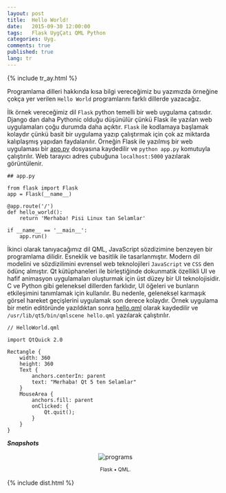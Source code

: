 ```yaml
---
layout: post
title:  Hello World!
date:   2015-09-30 12:00:00
tags:   Flask UygÇatı QML Python
categories: Uyg.
comments: true
published: true
lang: tr
---
```

 
{% include tr_ay.html %}

Programlama dilleri hakkında kısa bilgi vereceğimiz bu yazımızda örneğine çokça yer verilen ```Hello World``` programlarını farklı dillerde yazacağız.

İlk örnek vereceğimiz dil ```Flask``` python temelli bir web uygulama çatısıdır. 
Django dan daha Pythonic olduğu düşünülür çünkü Flask ile yazılan web uygulamaları çoğu durumda daha açıktır. ```Flask``` ile kodlamaya başlamak kolaydır çünkü basit bir uygulama yazıp çalıştırmak için çok az miktarda kalıplaşmış yapıdan faydalanılır. Örneğin Flask ile yazılmış bir web uygulaması bir [app.py](http://www.fullstackpython.com/flask.html) dosyasına kaydedilir ve ```python app.py``` komutuyla çalıştırılır. Web tarayıcı adres çubuğuna ```localhost:5000``` yazılarak görüntülenir.

```
## app.py

from flask import Flask
app = Flask(__name__)

@app.route('/')
def hello_world():
    return 'Merhaba! Pisi Linux tan Selamlar'

if __name__ == '__main__':
    app.run()
```

İkinci olarak tanıyacağımız dil QML, JavaScript sözdizimine benzeyen bir programlama dilidir. Esneklik ve basitlik ile tasarlanmıştır. Modern dil modelini ve sözdizilimini evrensel web teknolojileri ```JavaScript``` ve ```CSS``` den ödünç almıştır. Qt kütüphaneleri ile birleştiğinde dokunmatik özellikli UI ve hafif animasyon uygulamaları oluşturmak için üst düzey bir UI teknolojisidir. C ve Python gibi geleneksel dillerden farklıdır, UI öğeleri ve bunların etkileşimini tanımlamak için kullanılır. Bu nedenle, geleneksel karmaşık görsel hareket geçişlerini uygulamak son derece kolaydır. Örnek uygulama bir metin editöründe yazıldıktan sonra [hello.qml](https://qmlbook.github.io/)  olarak kaydedilir ve ```/usr/lib/qt5/bin/qmlscene hello.qml``` yazılarak çalıştırılır.

```
// HelloWorld.qml
​
import QtQuick 2.0
​
Rectangle {
    width: 360
    height: 360
    Text {
        anchors.centerIn: parent
        text: "Merhaba! Qt 5 ten Selamlar"
    }
    MouseArea {
        anchors.fill: parent
        onClicked: {
            Qt.quit();
        }
    }
}
```

***Snapshots***

<div class='pull-right alert alert-warning' style="margin: 15px; text-align: center;">
  <img src="{{ site.baseurl }}/images/snapshot13.bmp" alt="programs" class="resize" />
  <p><small>Flask &bull; QML.</small></p>
</div> 
  
<style>
img.resize {
  max-width:100%;
  max-height:100%;
}
</style>


{% include dist.html %}
 
